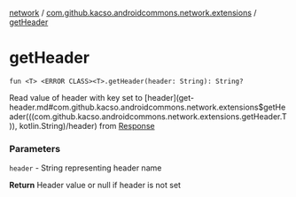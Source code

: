 [network](../index.md) / [com.github.kacso.androidcommons.network.extensions](index.md) / [getHeader](.)

# getHeader

`fun <T> <ERROR CLASS><T>.getHeader(header: String): String?`

Read value of header with key set to [header](get-header.md#com.github.kacso.androidcommons.network.extensions$getHeader(((com.github.kacso.androidcommons.network.extensions.getHeader.T)), kotlin.String)/header) from [Response](#)

### Parameters

`header` - String representing header name

**Return**
Header value or null if header is not set

